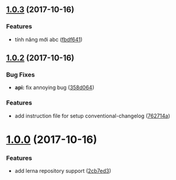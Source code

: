 <a name="1.0.3"></a>
## [1.0.3](https://github.com/toanalien/conventional-changelog-example/compare/v1.0.2...v1.0.3) (2017-10-16)


### Features

* tính năng mới abc ([fbdf641](https://github.com/toanalien/conventional-changelog-example/commit/fbdf641))



<a name="1.0.2"></a>
## [1.0.2](https://github.com/toanalien/conventional-changelog-example/compare/v1.0.0...v1.0.2) (2017-10-16)


### Bug Fixes

* **api:** fix annoying bug ([358d064](https://github.com/toanalien/conventional-changelog-example/commit/358d064))


### Features

* add instruction file for setup conventional-changelog ([762714a](https://github.com/toanalien/conventional-changelog-example/commit/762714a))



<a name="1.0.0"></a>
# [1.0.0](https://github.com/toanalien/conventional-changelog-example/compare/2cb7ed3...v1.0.0) (2017-10-16)


### Features

* add lerna repository support ([2cb7ed3](https://github.com/toanalien/conventional-changelog-example/commit/2cb7ed3))



